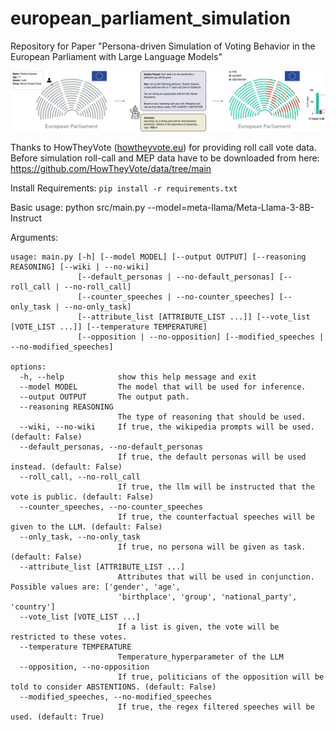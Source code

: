 # european_parliament_simulation
Repository for Paper "Persona-driven Simulation of Voting Behavior in the European Parliament with Large Language Models"

![Figure1](figure1.png)

Thanks to HowTheyVote ([howtheyvote.eu](https://howtheyvote.eu/)) for providing roll call vote data. Before simulation roll-call and MEP data have to be downloaded from here: https://github.com/HowTheyVote/data/tree/main


Install Requirements: ```pip install -r requirements.txt```

Basic usage: python src/main.py --model=meta-llama/Meta-Llama-3-8B-Instruct

Arguments:
```
usage: main.py [-h] [--model MODEL] [--output OUTPUT] [--reasoning REASONING] [--wiki | --no-wiki]
               [--default_personas | --no-default_personas] [--roll_call | --no-roll_call]
               [--counter_speeches | --no-counter_speeches] [--only_task | --no-only_task]
               [--attribute_list [ATTRIBUTE_LIST ...]] [--vote_list [VOTE_LIST ...]] [--temperature TEMPERATURE]
               [--opposition | --no-opposition] [--modified_speeches | --no-modified_speeches]

options:
  -h, --help            show this help message and exit
  --model MODEL         The model that will be used for inference.
  --output OUTPUT       The output path.
  --reasoning REASONING
                        The type of reasoning that should be used.
  --wiki, --no-wiki     If true, the wikipedia prompts will be used. (default: False)
  --default_personas, --no-default_personas
                        If true, the default personas will be used instead. (default: False)
  --roll_call, --no-roll_call
                        If true, the llm will be instructed that the vote is public. (default: False)
  --counter_speeches, --no-counter_speeches
                        If true, the counterfactual speeches will be given to the LLM. (default: False)
  --only_task, --no-only_task
                        If true, no persona will be given as task. (default: False)
  --attribute_list [ATTRIBUTE_LIST ...]
                        Attributes that will be used in conjunction. Possible values are: ['gender', 'age',
                        'birthplace', 'group', 'national_party', 'country']
  --vote_list [VOTE_LIST ...]
                        If a list is given, the vote will be restricted to these votes.
  --temperature TEMPERATURE
                        Temperature_hyperparameter of the LLM
  --opposition, --no-opposition
                        If true, politicians of the opposition will be told to consider ABSTENTIONS. (default: False)
  --modified_speeches, --no-modified_speeches
                        If true, the regex filtered speeches will be used. (default: True)
```
